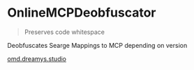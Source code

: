 # OnlineMCPDeobfuscator
> Preserves code whitespace

Deobfuscates Searge Mappings to MCP depending on version

[omd.dreamys.studio](omd.dreamys.studio)
